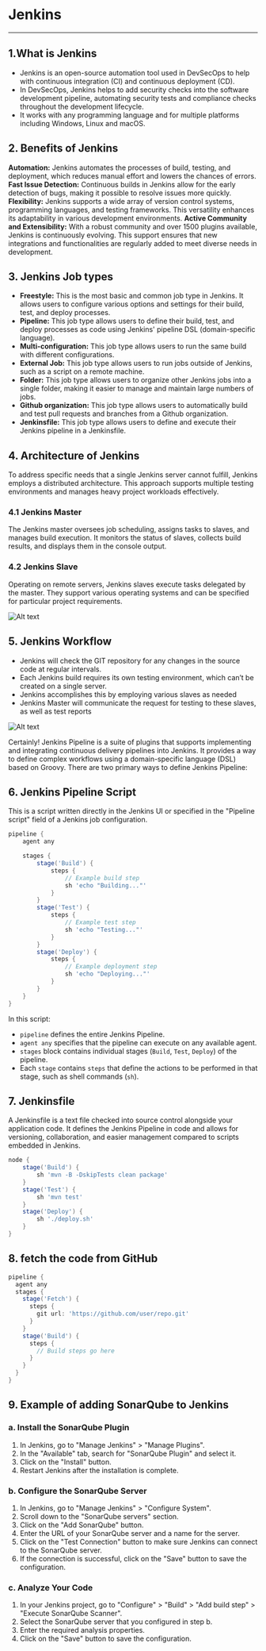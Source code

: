# Jenkins

---

## 1.What is Jenkins

- Jenkins is an open-source automation tool used in DevSecOps to help with continuous integration (CI) and continuous deployment (CD).
- In DevSecOps, Jenkins helps to add security checks into the software development pipeline, automating security tests and compliance checks throughout the development lifecycle.
- It works with any programming language and for multiple platforms including Windows, Linux and macOS.

## 2. Benefits of Jenkins

**Automation:** Jenkins automates the processes of build, testing, and deployment, which reduces manual effort and lowers the chances of errors.
**Fast Issue Detection:** Continuous builds in Jenkins allow for the early detection of bugs, making it possible to resolve issues more quickly.
**Flexibility:** Jenkins supports a wide array of version control systems, programming languages, and testing frameworks. This versatility enhances its adaptability in various development environments.
**Active Community and Extensibility:** With a robust community and over 1500 plugins available, Jenkins is continuously evolving. This support ensures that new integrations and functionalities are regularly added to meet diverse needs in development.

## 3. Jenkins Job types

- **Freestyle:** This is the most basic and common job type in Jenkins. It allows users to configure various options and settings for their build, test, and deploy processes.
- **Pipeline:** This job type allows users to define their build, test, and deploy processes as code using Jenkins' pipeline DSL (domain-specific language).
- **Multi-configuration:** This job type allows users to run the same build with different configurations.
- **External Job:** This job type allows users to run jobs outside of Jenkins, such as a script on a remote machine.
- **Folder:** This job type allows users to organize other Jenkins jobs into a single folder, making it easier to manage and maintain large numbers of jobs.
- **Github organization:** This job type allows users to automatically build and test pull requests and branches from a Github organization.
- **Jenkinsfile:** This job type allows users to define and execute their Jenkins pipeline in a Jenkinsfile.

## 4. Architecture of Jenkins

To address specific needs that a single Jenkins server cannot fulfill, Jenkins employs a distributed architecture. This approach supports multiple testing environments and manages heavy project workloads effectively.

### 4.1 Jenkins Master

The Jenkins master oversees job scheduling, assigns tasks to slaves, and manages build execution. It monitors the status of slaves, collects build results, and displays them in the console output.

### 4.2 Jenkins Slave

Operating on remote servers, Jenkins slaves execute tasks delegated by the master. They support various operating systems and can be specified for particular project requirements.

![Alt text](media/Jenkins-Architecture-1.jpg)

## 5. Jenkins Workflow

- Jenkins will check the GIT repository for any changes in the source code at regular intervals.
- Each Jenkins build requires its own testing environment, which can’t be created on a single server.
- Jenkins accomplishes this by employing various slaves as needed
- Jenkins Master will communicate the request for testing to these slaves, as well as test reports

![Alt text](media/workflow.jpg)

Certainly! Jenkins Pipeline is a suite of plugins that supports implementing and integrating continuous delivery pipelines into Jenkins. It provides a way to define complex workflows using a domain-specific language (DSL) based on Groovy. There are two primary ways to define Jenkins Pipeline:

## 6. Jenkins Pipeline Script

This is a script written directly in the Jenkins UI or specified in the "Pipeline script" field of a Jenkins job configuration.

```groovy
pipeline {
    agent any

    stages {
        stage('Build') {
            steps {
                // Example build step
                sh 'echo "Building..."'
            }
        }
        stage('Test') {
            steps {
                // Example test step
                sh 'echo "Testing..."'
            }
        }
        stage('Deploy') {
            steps {
                // Example deployment step
                sh 'echo "Deploying..."'
            }
        }
    }
}
```

In this script:

- `pipeline` defines the entire Jenkins Pipeline.
- `agent any` specifies that the pipeline can execute on any available agent.
- `stages` block contains individual stages (`Build`, `Test`, `Deploy`) of the pipeline.
- Each `stage` contains `steps` that define the actions to be performed in that stage, such as shell commands (`sh`).

## 7. Jenkinsfile

A Jenkinsfile is a text file checked into source control alongside your application code. It defines the Jenkins Pipeline in code and allows for versioning, collaboration, and easier management compared to scripts embedded in Jenkins.

```groovy
node {
    stage('Build') {
        sh 'mvn -B -DskipTests clean package'
    }
    stage('Test') {
        sh 'mvn test'
    }
    stage('Deploy') {
        sh './deploy.sh'
    }
}
```

## 8. fetch the code from GitHub

```groovy
pipeline {
  agent any
  stages {
    stage('Fetch') {
      steps {
        git url: 'https://github.com/user/repo.git'
      }
    }
    stage('Build') {
      steps {
        // Build steps go here
      }
    }
  }
}
```

## 9. Example of adding SonarQube to Jenkins

### a. Install the SonarQube Plugin

1. In Jenkins, go to "Manage Jenkins" > "Manage Plugins".
2. In the "Available" tab, search for "SonarQube Plugin" and select it.
3. Click on the "Install" button.
4. Restart Jenkins after the installation is complete.

### b. Configure the SonarQube Server

1. In Jenkins, go to "Manage Jenkins" > "Configure System".
2. Scroll down to the "SonarQube servers" section.
3. Click on the "Add SonarQube" button.
4. Enter the URL of your SonarQube server and a name for the server.
5. Click on the "Test Connection" button to make sure Jenkins can connect to the SonarQube server.
6. If the connection is successful, click on the "Save" button to save the configuration.

### c. Analyze Your Code

1. In your Jenkins project, go to "Configure" > "Build" > "Add build step" > "Execute SonarQube Scanner".
2. Select the SonarQube server that you configured in step b.
3. Enter the required analysis properties.
4. Click on the "Save" button to save the configuration.
